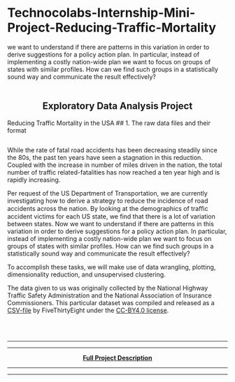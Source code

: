 # Technocolabs-Internship-Mini-Project-Reducing-Traffic-Mortality
we want to understand if there are patterns in this variation in order to derive suggestions for a policy action plan. In particular, instead of implementing a costly nation-wide plan we want to focus on groups of states with similar profiles. How can we find such groups in a statistically sound way and communicate the result effectively?
<br><br>
 <center> <h2> Exploratory Data Analysis Project</h2> </center>
Reducing Traffic Mortality in the USA
## 1. The raw data files and their format
<p><img src="https://s3.amazonaws.com/assets.datacamp.com/production/project_462/img/car-accident.jpg" alt=""></p>
<p>While the rate of fatal road accidents has been decreasing steadily since the 80s, the past ten years have seen a stagnation in this reduction. Coupled with the increase in number of miles driven in the nation, the total number of traffic related-fatalities has now reached a ten year high and is rapidly increasing.</p>
<p>Per request of the US Department of Transportation, we are currently investigating how to derive a strategy to reduce the incidence of road accidents across the nation. By looking at the demographics of traﬃc accident victims for each US state, we find that there is a lot of variation between states. Now we want to understand if there are patterns in this variation in order to derive suggestions for a policy action plan. In particular, instead of implementing a costly nation-wide plan we want to focus on groups of  states with similar profiles. How can we find such groups in a statistically sound way and communicate the result effectively?</p>
<p>To accomplish these tasks, we will make use of data wrangling, plotting, dimensionality reduction, and unsupervised clustering.</p>
<p>The data given to us was originally collected by the National Highway Traffic Safety Administration and the National Association of Insurance Commissioners. This particular dataset was compiled and released as a <a href="https://github.com/fivethirtyeight/data/tree/master/bad-drivers">CSV-file</a> by FiveThirtyEight under the <a href="https://github.com/ﬁvethirtyeight/data">CC-BY4.0 license</a>.</p><br><br>
<hr>
<hr><center>
<strong> <a href="https://technocollabs.gitbook.io/mini-project-internship-08/#4.-quantify-the-association-of-features-and-accidents"> Full Project Description </a> </strong></center>
<hr>
<hr>
